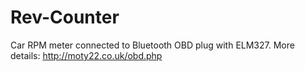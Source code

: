 # Rev-Counter
Car RPM meter connected to Bluetooth OBD plug with ELM327.
More details:  http://moty22.co.uk/obd.php
